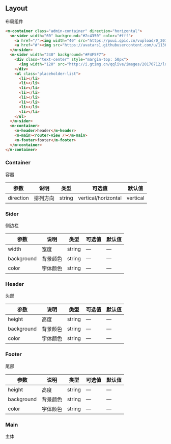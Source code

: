 ## Layout

布局组件

```html
<m-container class="admin-container" direction="horizontal">
  <m-sider width="60" background="#2c4350" color="#fff">
    <a href="/"><img width="40" src="https://puui.qpic.cn/vupload/0_20171008/logo_square.png/0" class="logo" /></a>
    <a href="#"><img src="https://avatars1.githubusercontent.com/u/11366654?s=40&v=4" class="user-avator" alt=""></a>
  </m-sider>
  <m-sider width="240" background="#F4F5F7">
    <div class="text-center" style="margin-top: 50px">
      <img width="120" src="http://i.gtimg.cn/qqlive/images/20170712/logo_gold.svg" alt="">
    </div>
    <ul class="placeholder-list">
      <li></li>
      <li></li>
      <li></li>
      <li></li>
      <li></li>
      <li></li>
      <li></li>
      <li></li>
    </ul>
  </m-sider>
  <m-container>
    <m-header>header</m-header>
    <m-main><router-view /></m-main>
    <m-footer>footer</m-footer>
  </m-container>
</m-container>
```

### Container

容器

| 参数      | 说明    | 类型      | 可选值       | 默认值   |
|---------- |-------- |---------- |-------------  |-------- |
| direction | 排列方向 | string | vertical/horizontal | vertical |

### Sider

侧边栏

| 参数      | 说明    | 类型      | 可选值       | 默认值   |
|---------- |-------- |---------- |-------------  |-------- |
| width | 宽度 | string | —  | —  |
| background | 背景颜色 | string | —  | — |
| color | 字体颜色 | string | — | — |

### Header

头部

 参数      | 说明    | 类型      | 可选值       | 默认值   |
|---------- |-------- |---------- |-------------  |-------- |
| height | 高度 | string | —  | —  |
| background | 背景颜色 | string | —  | — |
| color | 字体颜色 | string | — | — |

### Footer

尾部

 参数      | 说明    | 类型      | 可选值       | 默认值   |
|---------- |-------- |---------- |-------------  |-------- |
| height | 高度 | string | —  | —  |
| background | 背景颜色 | string | —  | — |
| color | 字体颜色 | string | — | — |

### Main

主体
